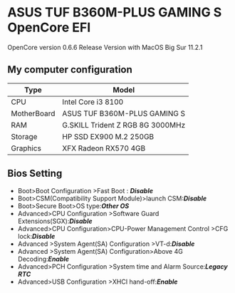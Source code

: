 # ASUS TUF B360M-PLUS GAMING S OpenCore EFI

OpenCore version 0.6.6 Release Version with MacOS Big Sur 11.2.1 
## My computer configuration
| Type  | Model |
| ------ | ------ |
| CPU | Intel Core i3 8100 |
| MotherBoard | ASUS TUF B360M-PLUS GAMING S |
| RAM | G.SKILL Trident Z RGB 8G 3000MHz |
| Storage | HP SSD EX900 M.2 250GB |
| Graphics | XFX Radeon RX570 4GB |


## Bios Setting
- Boot>Boot Configuration >Fast Boot :  ***Disable***
- Boot>CSM(Compatibility Support Module)>launch CSM:***Disable***
- Boot>Secure Boot>OS type:***Other OS***
- Advanced>CPU Configuration >Software Guard Extensions(SGX):***Disable***
- Advanced>CPU Configuration>CPU-Power Management Control >CFG lock:***Disable***
- Advanced >System Agent(SA) Configuration >VT-d:***Disable***
- Advanced >System Agent(SA) Configuration>Above 4G Decoding:***Enable***
- Advanced>PCH Configuration >System time and Alarm Source:***Legacy RTC***
- Advanced>USB Configuration >XHCI hand-off:***Enable***
